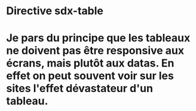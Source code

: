 <h1>Directive sdx-table<h1>

Je pars du principe que les tableaux ne doivent pas être responsive aux écrans, mais plutôt aux datas.
En effet on peut souvent voir sur les sites l'effet dévastateur d'un tableau.
